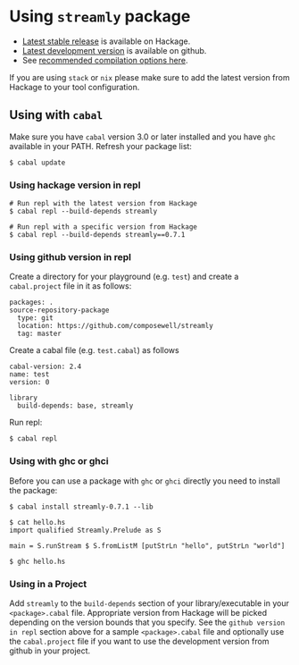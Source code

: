 # Using `streamly` package

* [Latest stable release](https://hackage.haskell.org/package/streamly) is available on
  Hackage.
* [Latest development version](https://github.com/composewell/streamly) is
  available on github.
* See [recommended compilation options here](docs/Build.md).

If you are using `stack` or `nix` please make sure to add the latest version
from Hackage to your tool configuration.

## Using with `cabal`

Make sure you have `cabal` version 3.0 or later installed and you have `ghc`
available in your PATH. Refresh your package list:

```
$ cabal update
```

### Using hackage version in repl

```
# Run repl with the latest version from Hackage
$ cabal repl --build-depends streamly

# Run repl with a specific version from Hackage
$ cabal repl --build-depends streamly==0.7.1
```

### Using github version in repl

Create a directory for your playground (e.g. `test`) and create a
`cabal.project` file in it as follows:

```
packages: .
source-repository-package
  type: git
  location: https://github.com/composewell/streamly
  tag: master
```

Create a cabal file (e.g. `test.cabal`) as follows

```
cabal-version: 2.4
name: test
version: 0

library
  build-depends: base, streamly
```

Run repl:

```
$ cabal repl
```

### Using with ghc or ghci

Before you can use a package with `ghc` or `ghci` directly you need to install
the package:

```
$ cabal install streamly-0.7.1 --lib
```

```
$ cat hello.hs
import qualified Streamly.Prelude as S

main = S.runStream $ S.fromListM [putStrLn "hello", putStrLn "world"]
```

```
$ ghc hello.hs
```

### Using in a Project

Add `streamly` to the `build-depends` section of your library/executable in
your `<package>.cabal` file. Appropriate version from Hackage will be picked
depending on the version bounds that you specify. See the `github version in
repl` section above for a sample `<package>.cabal` file and optionally use the
`cabal.project` file if you want to use the development version from github in
your project.
